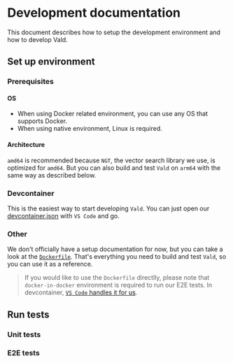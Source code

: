 # Development documentation

This document describes how to setup the development environment and how to develop Vald.

## Set up environment

### Prerequisites

#### OS

- When using Docker related environment, you can use any OS that supports Docker.
- When using native environment, Linux is required.

#### Architecture

`amd64` is recommended because `NGT`, the vector search library we use, is optimized for `amd64`.
But you can also build and test `Vald` on `arm64` with the same way as described below.

### Devcontainer

This is the easiest way to start developing `Vald`. You can just open our [devcontainer.json](./.devcontainer/devcontainer.json) with `VS Code` and go.

### Other

We don't officially have a setup documentation for now, but you can take a look at the [`Dockerfile`](./dockers/dev/Dockerfile).
That's everything you need to build and test `Vald`, so you can use it as a reference.

> If you would like to use the `Dockerfile` directlly, please note that `docker-in-docker` environment is required to run our E2E tests.
> In devcontainer, [`VS Code` handles it for us](https://github.com/devcontainers/features/tree/main/src/docker-in-docker).

## Run tests

### Unit tests

### E2E tests
